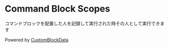 # Command Block Scopes

コマンドブロックを配置した人を記録して実行された時その人として実行できます

Powered by [CustomBlockData](https://github.com/mfnalex/CustomBlockData)
